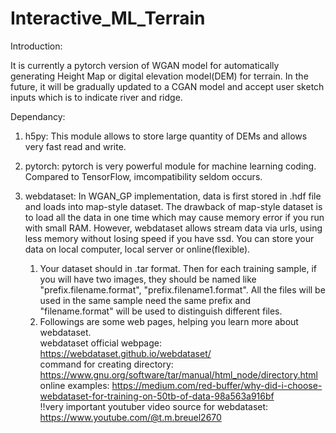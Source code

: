 # Interactive_ML_Terrain

Introduction:

It is currently a pytorch version of WGAN model for automatically generating Height Map or digital elevation model(DEM) for terrain. In the future, it will be gradually updated to a CGAN model and accept user sketch inputs which is to indicate river and ridge. 

Dependancy:

1. h5py: This module allows to store large quantity of DEMs and allows very fast read and write.
   
2. pytorch: pytorch is very powerful module for machine learning coding. Compared to TensorFlow,       imcompatibility seldom occurs.

3. webdataset: In WGAN_GP implementation, data is first stored in .hdf file and loads into map-style dataset. The drawback of map-style dataset is to load all the data in one time which may cause memory error if you run with small RAM. However, webdataset allows stream data via urls, using less memory without losing speed if you have ssd. You can store your data on local computer, local server or online(flexible).
     1) Your dataset should in .tar format. Then for each training sample, if you will have two images, they should be named like "prefix.filename.format",          "prefix.filename1.format". All the files will be used in the same sample need the same prefix and "filename.format" will be used to distinguish different files.
     2) Followings are some web pages, helping you learn more about webdataset.<br />
        webdataset official webpage: https://webdataset.github.io/webdataset/<br />
        command for creating directory: https://www.gnu.org/software/tar/manual/html_node/directory.html<br />
        online examples: https://medium.com/red-buffer/why-did-i-choose-webdataset-for-training-on-50tb-of-data-98a563a916bf<br />
        !!very important youtuber video source for webdataset: https://www.youtube.com/@t.m.breuel2670
